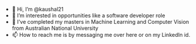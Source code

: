 - 👋 Hi, I’m @kaushal21
- 👀 I’m interested in opportunities like a software developer role
- 🌱 I’ve completed my masters in Machine Learning and Computer Vision from Australian National University
- 📫 How to reach me is by messaging me over here or on my LinkedIn id.

<!---
kaushal21/kaushal21 is a ✨ special ✨ repository because its `README.md` (this file) appears on your GitHub profile.
You can click the Preview link to take a look at your changes.
--->
